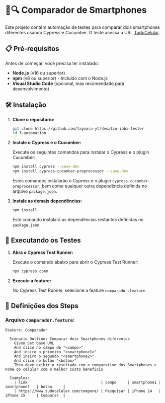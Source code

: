 # 📱🔍 Comparador de Smartphones

Este projeto contém automação de testes para comparar dois smartphones diferentes usando Cypress e Cucumber. O teste acessa a URL [TudoCelular](https://www.tudocelular.com/compare/).

## 📋 Pré-requisitos

Antes de começar, você precisa ter instalado:

- **Node.js** (v16 ou superior)
- **npm** (v8 ou superior) - Incluído com o Node.js
- **Visual Studio Code** (opcional, mas recomendado para desenvolvimento)

## 🛠️ Instalação

1. **Clone o repositório:**

    ```bash
    git clone https://github.com/taynara-yt/desafio-ibbi-tester
    cd 3-automation
    ```

2. **Instale o Cypress e o Cucumber:**

    Execute os seguintes comandos para instalar o Cypress e o plugin Cucumber:

    ```bash
    npm install cypress --save-dev
    npm install cypress-cucumber-preprocessor --save-dev
    ```

   Estes comandos instalarão o Cypress e o plugin `cypress-cucumber-preprocessor`, bem como qualquer outra dependência definida no arquivo `package.json`.

3. **Instale as demais dependências:**

    ```bash
    npm install
    ```

   Este comando instalará as dependências restantes definidas no `package.json`.

## 🚀 Executando os Testes

1. **Abra o Cypress Test Runner:**

    Execute o comando abaixo para abrir o Cypress Test Runner:

    ```bash
    npx cypress open
    ```

2. **Execute a feature:**

    No Cypress Test Runner, selecione a feature `comparador.feature`.

## 📝 Definições dos Steps

### Arquivo `comparador.feature`:

```gherkin
Feature: Comparador

  Scenario Outline: Comparar dois Smartphones diferentes
    Given Set base URL
    And clico no campo de "<campo>"
    And insiro o primeiro "<smartphone1>"
    And insiro o segundo "<smartphone2>"
    And clico no botão "<botao>"
    Then deve exibir o resultado com o comparativo dos Smartphones e nome do celular com o melhor custo beneficio

  Examples:
    | link                                 | campo     | smartphone1 | smartphone2   | botao     | 
    | https://www.tudocelular.com/compare/ | Pesquisar | iPhone 14   | iPhone 15     | Comparar  |
